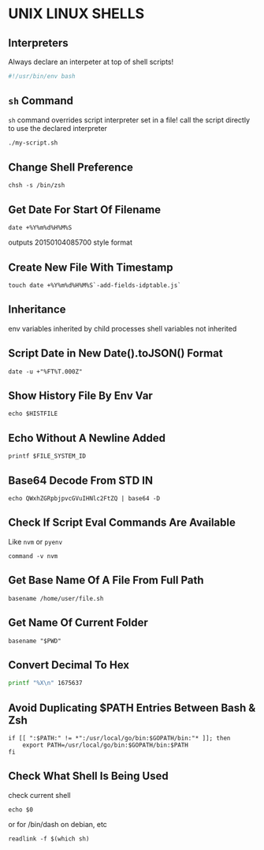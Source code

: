 # UNIX LINUX SHELLS

## Interpreters

Always declare an interpeter at top of shell scripts!

```sh
#!/usr/bin/env bash
```

## `sh` Command

`sh` command overrides script interpreter set in a file!
call the script directly to use the declared interpreter

```sh
./my-script.sh
```

## Change Shell Preference

```console
chsh -s /bin/zsh
```

## Get Date For Start Of Filename

```console
date +%Y%m%d%H%M%S
```

outputs 20150104085700 style format

## Create New File With Timestamp

```console
touch date +%Y%m%d%H%M%S`-add-fields-idptable.js`
```

## Inheritance

env variables inherited by child processes
shell variables not inherited

## Script Date in New Date().toJSON() Format

```console
date -u +"%FT%T.000Z"
```

## Show History File By Env Var

```console
echo $HISTFILE
```

## Echo Without A Newline Added

```console
printf $FILE_SYSTEM_ID
```

## Base64 Decode From STD IN

```console
echo QWxhZGRpbjpvcGVuIHNlc2FtZQ | base64 -D
```

## Check If Script Eval Commands Are Available

Like `nvm` or `pyenv`

```console
command -v nvm
```

## Get Base Name Of A File From Full Path

```console
basename /home/user/file.sh
```

## Get Name Of Current Folder

```console
basename "$PWD"
```

## Convert Decimal To Hex

```sh
printf "%X\n" 1675637
```

## Avoid Duplicating \$PATH Entries Between Bash & Zsh

```console
if [[ ":$PATH:" != *":/usr/local/go/bin:$GOPATH/bin:"* ]]; then
    export PATH=/usr/local/go/bin:$GOPATH/bin:$PATH
fi
```

## Check What Shell Is Being Used

check current shell

```console
echo $0
```

or for /bin/dash on debian, etc

```console
readlink -f $(which sh)
```
